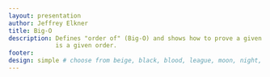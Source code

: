 ```yaml
---
layout: presentation
author: Jeffrey Elkner 
title: Big-O 
description: Defines "order of" (Big-O) and shows how to prove a given function
             is a given order.
footer:
design: simple # choose from beige, black, blood, league, moon, night, serif, simple, sky, solarized, white
---
```

